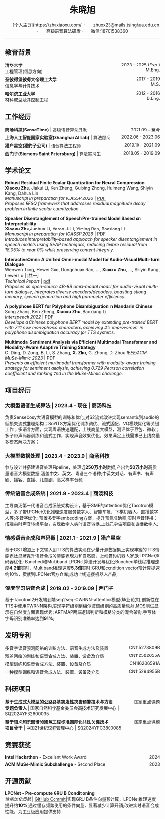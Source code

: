 <center>
    <h1>朱晓旭</h1>
    <div>
        <span>
            <img width="18px">
            [个人主页](https://zhuxiaoxu.com/)
        </span>
       ·
        <span>
            <img width="18px">
            zhuxx23@mails.tsinghua.edu.cn
        </span>
        ·
        <span>
            <img width="18px">
            高级语音算法研发
        </span>
        ·
        <span>
            <img width="18px">
            微信:18701538360
        </span>
    </div>
</center>

---

## 教育背景

<div style="display: flex; justify-content: space-between; align-items: flex-start; margin-bottom: 6px; font-size: 14px;">
<div>
<strong>清华大学</strong><br>
工程管理(信息方向)
</div>
<div style="text-align: right; white-space: nowrap;">
2023 - 2025 (Exp.)<br>
M.Eng.
</div>
</div>

<div style="display: flex; justify-content: space-between; align-items: flex-start; margin-bottom: 6px; font-size: 14px;">
<div>
<strong>圣彼得堡彼得大帝理工大学</strong><br>
信息学与计算技术
</div>
<div style="text-align: right; white-space: nowrap;">
2017 - 2019<br>
M.S.
</div>
</div>

<div style="display: flex; justify-content: space-between; align-items: flex-start; margin-bottom: 6px; font-size: 14px;">
<div>
<strong>哈尔滨工业大学</strong><br>
材料成型及其控制工程
</div>
<div style="text-align: right; white-space: nowrap;">
2012 - 2016<br>
B.Eng.
</div>
</div>

## 工作经历

<div style="display: flex; justify-content: space-between; align-items: flex-start; margin-bottom: 6px; font-size: 14px;">
<div>
<strong>商汤科技(SenseTime)</strong> | 高级语音算法开发
</div>
<div style="text-align: right; white-space: nowrap;">
2021.09 - 至今
</div>
</div>

<div style="display: flex; justify-content: space-between; align-items: flex-start; margin-bottom: 6px; font-size: 14px;">
<div>
<strong>上海人工智能国家实验室(Shanghai AI Lab)</strong> | 算法顾问
</div>
<div style="text-align: right; white-space: nowrap;">
2022.06 - 2023.06
</div>
</div>

<div style="display: flex; justify-content: space-between; align-items: flex-start; margin-bottom: 6px; font-size: 14px;">
<div>
<strong>猎户星空(猎豹子公司)</strong> | 语音算法工程师
</div>
<div style="text-align: right; white-space: nowrap;">
2019.10 - 2021.09
</div>
</div>

<div style="display: flex; justify-content: space-between; align-items: flex-start; margin-bottom: 6px; font-size: 14px;">
<div>
<strong>西门子(Siemens Saint Petersburg)</strong> | 算法实习生
</div>
<div style="text-align: right; white-space: nowrap;">
2018.05 - 2019.09
</div>
</div>


## 学术论文

**Robust Residual Finite Scalar Quantization for Neural Compression**  
**Xiaoxu Zhu**, Jiakui Li, Ken Zheng, Guiping Zhong, Huimeng Wang, Shiyin Kang, Dahua Lin  
*Manuscript in preparation for ICASSP 2026* | [PDF](https://cmsworkshops.com/ICASSP2026/Papers/Uploads/Proposals/PaperNum/17883/20250918064421_486976_17883.pdf)  
*Proposes RFSQ framework that addresses residual magnitude decay problem in finite scalar quantization .*

**Speaker Disentanglement of Speech Pre-trained Model Based on Interpretability**  
**Xiaoxu Zhu**,Junhua Li, Aaron J. Li, Yiming Ren, Baoxiang Li  
*Manuscript in preparation for ICASSP 2026* | [PDF](https://cmsworkshops.com/ICASSP2026/Papers/Uploads/Proposals/PaperNum/16492/20250918064850_184179_16492.pdf)  
*Introduces interpretability-based approach for speaker disentanglement in speech models using SHAP techniques, reducing timbre residual from 18.05% to near 0% while preserving content integrity.*

**InteractiveOmni: A Unified Omni-modal Model for Audio-Visual Multi-turn Dialogue**  
Wenwen Tong, Hewei Guo, Dongchuan Ran, ...,  **Xiaoxu Zhu**, ..., Shiyin Kang, Lewei Lu | [共一]  
*Technical Report* | [pdf](https://arxiv.org/pdf/2510.13747)  
*Proposes an open-source 4B-8B omni-modal model for audio-visual multi-turn dialogue, integrates diverse encoders/decoders, boasting strong memory, speech generation and high parameter efficiency.*

**A polyphone BERT for Polyphone Disambiguation in Mandarin Chinese**  
Song Zhang, Ken Zheng, **Xiaoxu Zhu**, Baoxiang Li  
*Interspeech 2022* | [PDF](https://www.isca-archive.org/interspeech_2022/zhang22b_interspeech.pdf)  
*Develops a Chinese polyphone BERT model by extending pre-trained BERT with 741 new monophonic characters, achieving 2% improvement in polyphone disambiguation accuracy for TTS systems.*

**Multimodal Sentiment Analysis via Efficient Multimodal Transformer and Modality-Aware Adaptive Training Strategy**  
C. Ding, D. Zong, B. Li, S. Zhang, **X. Zhu**, G. Zhong, D. Zhou
*IEEE/ACM MuSe-Mimic 2023* | [PDF](https://dl.acm.org/doi/10.1145/3606039.3613113)  
*Presents an efficient multimodal transformer with modality-aware training strategy for sentiment analysis, achieving 0.729 Pearson correlation coefficient and ranking 2nd in the MuSe-Mimic challenge.*

## 项目经历

<div style="font-size: 14px;">

### 大模型语音生成算法 | 2023.4 - 现在 | 商汤科技
负责SenseCosy大语音模型的训练和优化,对S2流式改进实现semantic到audio的低损失流式推理架构；SoVITS方案优化训练调优、流式适配、VQ模块优化等关键工作；多语言方面，实现粤语快速适配，上线商量大模型，测评优于豆包、微软；多子带声码器训练和流式工作，实现声音效果优化，效果满足上线需求已上线商量多模态解决方案；

### 大模型数据处理 | 2023.4 - 2023.9 | 商汤科技  
参与设计并搭建语音处理Pipeline，处理近**250万小时**数据,产出约**50万小时**高质量语音大模型数据,涵盖中文、英文、粤语三个语种;中英文对话、有声书、有声剧、播客、直播、儿童剧、高采样率音频;

### 传统语音合成系统 | 2021.9 - 2023.4 | 商汤科技   
主导商汤第一代语音合成系统架构设计，基于SME的attention优化Tacotron模型，多子带LPCNet优化推理速度服务数字人、智能车舱、下棋机器人、直播数字人等;多音字优化: 预置多音字embedding方案，提升预测准确率;实时声音转换：搭建实时声音转换平台，实现数字人实时语音转换,上线元宇宙项目和直播数字人;

### 情感语音合成和声码器 | 2021.1 - 2021.9 | 猎户星空
基于GST增加上下文输入到TTS的算法实现在少量开源数据集上实现丰富的TTS情感表达显著提升语音合成的情感表现力和自然度，上线猎豹机器人家族;LPCNet声码器优化: Bunched和Multiband LPCNet算法开发与优化;Bunched单线程推理速度**4.2倍**实时，Multiband推理速度**5.3倍**实时;GRU和condition vector预计算提速约10%，贡献到LPCNet官方仓库;成功上线送餐机器人产品;

### 深度学习语音合成 | 2019.02 - 2019.09 | 西门子        
基于Tacotron2开发端到端seq2seq-CWRNN-attention模型(毕业论文),创新性在TTS中使用CWRNN架构,实现字符级别到梅尔波谱级别的高质量映射,MOS测试显示在自然度方面表现优秀; ARTMAP两端逻辑判断和模糊分类的混合架构,手写体字母识别准确率达到**91%**;

</div>

## 发明专利

<div style="display: flex; justify-content: space-between; align-items: flex-start; margin-bottom: 6px; font-size: 14px;">
<div>
多音字读音预测网络的训练方法、语音生成方法及装置
</div>
<div style="text-align: right; white-space: nowrap;">
CN115273809B
</div>
</div>

<div style="display: flex; justify-content: space-between; align-items: flex-start; margin-bottom: 6px; font-size: 14px;">
<div>
残差网络的训练和语音合成方法、装置、设备及介质
</div>
<div style="text-align: right; white-space: nowrap;">
CN112562655A
</div>
</div>

<div style="display: flex; justify-content: space-between; align-items: flex-start; margin-bottom: 6px; font-size: 14px;">
<div>
模型训练和语音合成方法、装置、设备及介质
</div>
<div style="text-align: right; white-space: nowrap;">
CN116206591A
</div>
</div>

<div style="display: flex; justify-content: space-between; align-items: flex-start; margin-bottom: 6px; font-size: 14px;">
<div>
一种模型训练和语音合成方法、装置、设备及介质
</div>
<div style="text-align: right; white-space: nowrap;">
CN115294955B
</div>
</div>

## 科研项目

<div style="display: flex; justify-content: space-between; align-items: flex-start; margin-bottom: 8px; font-size: 14px;">
<div>
<strong>基于生成式大模型的公路路基突发性灾害预警技术与方法</strong><br>
<strong>专题负责人</strong> | 国家自然科学基金委员会高技术研究发展中心 | SQ2024YFB2600035
</div>
<div style="text-align: right; white-space: nowrap;">
国家重点课题
</div>
</div>

<div style="display: flex; justify-content: space-between; align-items: flex-start; margin-bottom: 8px; font-size: 14px;">
<div>
<strong>基于语义知识图谱的建筑工程标准国际化共性关键技术</strong><br>
<strong>项目骨干</strong> | 中国21世纪议程管理中心 | SQ2024YFC3800085
</div>
<div style="text-align: right; white-space: nowrap;">
国家重点课题
</div>
</div>


## 竞赛获奖

<div style="display: flex; justify-content: space-between; align-items: flex-start; margin-bottom: 6px; font-size: 14px;">
<div>
<strong>Intel Hackathon</strong> - Excellent Work Award
</div>
<div style="text-align: right; white-space: nowrap;">
2024
</div>
</div>

<div style="display: flex; justify-content: space-between; align-items: flex-start; margin-bottom: 6px; font-size: 14px;">
<div>
<strong>ACM MuSe-Mimic Subchallenge</strong> - Second Place
</div>
<div style="text-align: right; white-space: nowrap;">
2023
</div>
</div>

## 开源贡献

<div style="font-size: 14px;">

**LPCNet - Pre-compute GRU B Conditioning**   
*性能优化贡献* | [GitHub Commit](https://github.com/xiph/LPCNet/commit/c1e85f88d908533c5600dbdd800ac589e15747f4)|实现GRU B条件向量预计算，LPCNet推理速度提升约**10%**;通过缓存频繁使用的条件向量，显著减少计算开销;改进实时语音合成性能，为工业级应用提供支持

</div>



